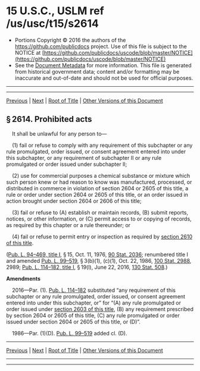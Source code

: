 ---
---

# 15 U.S.C., USLM ref /us/usc/t15/s2614

* Portions Copyright © 2016 the authors of the https://github.com/publicdocs project.
  Use of this file is subject to the NOTICE at [https://github.com/publicdocs/uscode/blob/master/NOTICE](https://github.com/publicdocs/uscode/blob/master/NOTICE)
* See the [Document Metadata](././../../../../..//README.md) for more information.
  This file is generated from historical government data; content and/or formatting may be inaccurate and out-of-date and should not be used for official purposes.

----------
----------

[Previous](./../../../../..//us/usc/t15/ch53/schI/m__us_usc_t15_s2613.md) | [Next](./../../../../..//us/usc/t15/ch53/schI/m__us_usc_t15_s2615.md) | [Root of Title](./../../../../../) | [Other Versions of this Document](https://publicdocs.github.io/go/links?ns=uslm&ref=%2Fus%2Fusc%2Ft15%2Fs2614)

## § 2614. Prohibited acts

    It shall be unlawful for any person to—

    (1) fail or refuse to comply with any requirement of this subchapter or any rule promulgated, order issued, or consent agreement entered into under this subchapter, or any requirement of subchapter II or any rule promulgated or order issued under subchapter II;

    (2) use for commercial purposes a chemical substance or mixture which such person knew or had reason to know was manufactured, processed, or distributed in commerce in violation of section 2604 or 2605 of this title, a rule or order under section 2604 or 2605 of this title, or an order issued in action brought under section 2604 or 2606 of this title;

    (3) fail or refuse to (A) establish or maintain records, (B) submit reports, notices, or other information, or (C) permit access to or copying of records, as required by this chapter or a rule thereunder; or

    (4) fail or refuse to permit entry or inspection as required by [section 2610 of this title][/us/usc/t15/s2610].

([Pub. L. 94–469, title I][/us/pl/94/469/tI], § 15, Oct. 11, 1976, [90 Stat. 2036][/us/stat/90/2036]; renumbered title I and amended [Pub. L. 99–519][/us/pl/99/519], § 3(b)(1), (c)(1), Oct. 22, 1986, [100 Stat. 2988][/us/stat/100/2988], 2989; [Pub. L. 114–182, title I][/us/pl/114/182/tI], § 19(l), June 22, 2016, [130 Stat. 508][/us/stat/130/508].)

 __Amendments__ 

    2016—Par. (1). [Pub. L. 114–182][/us/pl/114/182] substituted “any requirement of this subchapter or any rule promulgated, order issued, or consent agreement entered into under this subchapter, or” for “(A) any rule promulgated or order issued under [section 2603 of this title][/us/usc/t15/s2603], (B) any requirement prescribed by section 2604 or 2605 of this title, (C) any rule promulgated or order issued under section 2604 or 2605 of this title, or (D)”.

    1986—Par. (1)(D). [Pub. L. 99–519][/us/pl/99/519] added cl. (D).

----------

[Previous](./../../../../..//us/usc/t15/ch53/schI/m__us_usc_t15_s2613.md) | [Next](./../../../../..//us/usc/t15/ch53/schI/m__us_usc_t15_s2615.md) | [Root of Title](./../../../../../) | [Other Versions of this Document](https://publicdocs.github.io/go/links?ns=uslm&ref=%2Fus%2Fusc%2Ft15%2Fs2614)

----------
----------

[/us/usc/t15/s2610]: https://publicdocs.github.io/go/links?ns=uslm&ref=%2Fus%2Fusc%2Ft15%2Fs2610
[/us/pl/94/469/tI]: https://publicdocs.github.io/go/links?ns=uslm&ref=%2Fus%2Fpl%2F94%2F469%2FtI
[/us/stat/90/2036]: https://publicdocs.github.io/go/links?ns=uslm&ref=%2Fus%2Fstat%2F90%2F2036
[/us/pl/99/519]: https://publicdocs.github.io/go/links?ns=uslm&ref=%2Fus%2Fpl%2F99%2F519
[/us/stat/100/2988]: https://publicdocs.github.io/go/links?ns=uslm&ref=%2Fus%2Fstat%2F100%2F2988
[/us/pl/114/182/tI]: https://publicdocs.github.io/go/links?ns=uslm&ref=%2Fus%2Fpl%2F114%2F182%2FtI
[/us/stat/130/508]: https://publicdocs.github.io/go/links?ns=uslm&ref=%2Fus%2Fstat%2F130%2F508
[/us/pl/114/182]: https://publicdocs.github.io/go/links?ns=uslm&ref=%2Fus%2Fpl%2F114%2F182
[/us/usc/t15/s2603]: https://publicdocs.github.io/go/links?ns=uslm&ref=%2Fus%2Fusc%2Ft15%2Fs2603
[/us/pl/99/519]: https://publicdocs.github.io/go/links?ns=uslm&ref=%2Fus%2Fpl%2F99%2F519


